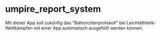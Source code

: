# umpire_report_system

Mit dieser App soll zukünfig das "Bahnrichterprotokoll" bei Leichtathletik-Wettkämpfen mit einer App automatisch ausgefüllt werden können.

